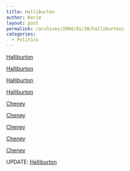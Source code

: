 ```yaml
---
title: Halliburton
author: Kerim
layout: post
permalink: /archives/2004/01/30/halliburton/
categories:
  - Politics
---
```

<a href="http://www.nytimes.com/2004/01/30/opinion/30HERB.html" onclick="_gaq.push(['_trackEvent', 'outbound-article', 'http://www.nytimes.com/2004/01/30/opinion/30HERB.html', 'Halliburton']);" >Halliburton</a>

<a href="http://www.signonsandiego.com/news/op-ed/vandeerlin/20040128-9999_mz1e28deerli.html" onclick="_gaq.push(['_trackEvent', 'outbound-article', 'http://www.signonsandiego.com/news/op-ed/vandeerlin/20040128-9999_mz1e28deerli.html', 'Halliburton']);" >Halliburton</a>

<a href="http://progressivetrail.org/articles/040128ProgressReport.shtml" onclick="_gaq.push(['_trackEvent', 'outbound-article', 'http://progressivetrail.org/articles/040128ProgressReport.shtml', 'Halliburton']);" >Halliburton</a>

<a href="http://www.cbsnews.com/stories/2004/01/22/60minutes/main595214.shtml" onclick="_gaq.push(['_trackEvent', 'outbound-article', 'http://www.cbsnews.com/stories/2004/01/22/60minutes/main595214.shtml', 'Halliburton']);" >Halliburton</a>

<a href="http://www.nytimes.com/2004/01/29/opinion/29DOWD.html?pagewanted=print&#38;position=" onclick="_gaq.push(['_trackEvent', 'outbound-article', 'http://www.nytimes.com/2004/01/29/opinion/29DOWD.html?pagewanted=print&position=', 'Cheney']);" >Cheney</a>

<a href="http://www.msnbc.msn.com/id/4065772/" onclick="_gaq.push(['_trackEvent', 'outbound-article', 'http://www.msnbc.msn.com/id/4065772/', 'Cheney']);" >Cheney</a>

<a href="http://www.ipsnews.net/interna.asp?idnews=22128" onclick="_gaq.push(['_trackEvent', 'outbound-article', 'http://www.ipsnews.net/interna.asp?idnews=22128', 'Cheney']);" >Cheney</a>

<a href="http://www.nytimes.com/2004/01/27/politics/27CHEN.html?ei=5062&#38;en=19fdf22f70ea16fb&#38;ex=1075784400&#38;partner=GOOGLE&#38;pagewanted=print&#38;position=" onclick="_gaq.push(['_trackEvent', 'outbound-article', 'http://www.nytimes.com/2004/01/27/politics/27CHEN.html?ei=5062&en=19fdf22f70ea16fb&ex=1075784400&partner=GOOGLE&pagewanted=print&position=', 'Cheney']);" >Cheney</a>

<a href="http://www.salon.com/news/feature/2004/01/27/cheney/print.html" onclick="_gaq.push(['_trackEvent', 'outbound-article', 'http://www.salon.com/news/feature/2004/01/27/cheney/print.html', 'Cheney']);" >Cheney</a>

UPDATE: <a href="http://bodyandsoul.typepad.com/blog/2004/02/halliburton_to_.html" onclick="_gaq.push(['_trackEvent', 'outbound-article', 'http://bodyandsoul.typepad.com/blog/2004/02/halliburton_to_.html', 'Halliburton']);" >Halliburton</a>

